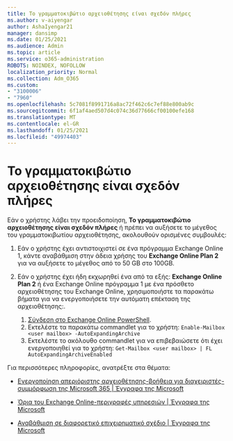 ```yaml
---
title: Το γραμματοκιβώτιο αρχειοθέτησης είναι σχεδόν πλήρες
ms.author: v-aiyengar
author: AshaIyengar21
manager: dansimp
ms.date: 01/25/2021
ms.audience: Admin
ms.topic: article
ms.service: o365-administration
ROBOTS: NOINDEX, NOFOLLOW
localization_priority: Normal
ms.collection: Adm_O365
ms.custom:
- "3100006"
- "7960"
ms.openlocfilehash: 5c7081f8991716a8ac72f462c6c7ef88e800ab9c
ms.sourcegitcommit: 6f1af4aed507d4c074c36d77666cf00100efe168
ms.translationtype: MT
ms.contentlocale: el-GR
ms.lasthandoff: 01/25/2021
ms.locfileid: "49974403"
---
```

# <a name="your-archive-mailbox-is-almost-full"></a>Το γραμματοκιβώτιο αρχειοθέτησης είναι σχεδόν πλήρες

Εάν ο χρήστης λάβει την προειδοποίηση, **Το γραμματοκιβώτιο αρχειοθέτησης είναι σχεδόν πλήρες** ή πρέπει να αυξήσετε το μέγεθος του γραμματοκιβωτίου αρχειοθέτησης, ακολουθούν ορισμένες συμβουλές:

1. Εάν ο χρήστης έχει αντιστοιχιστεί σε ένα πρόγραμμα Exchange Online 1, κάντε αναβάθμιση στην άδεια χρήσης του **Exchange Online Plan 2** για να αυξήσετε το μέγεθος από το 50 GB στο 100GB.
1. Εάν ο χρήστης έχει ήδη εκχωρηθεί ένα από τα εξής: **Exchange Online Plan 2** ή ένα Exchange Online πρόγραμμα 1 με ένα πρόσθετο αρχειοθέτησης του Exchange Online, χρησιμοποιήστε τα παρακάτω βήματα για να ενεργοποιήσετε την αυτόματη επέκταση της αρχειοθέτησης:.
 
    1. [Σύνδεση στο Exchange Online PowerShell](https://docs.microsoft.com/powershell/exchange/connect-to-exchange-online-powershell?view=exchange-ps&preserve-view=true).
    2. Εκτελέστε τα παρακάτω commandlet για το χρήστη:  `Enable-Mailbox <user mailbox> -AutoExpandingArchive`
    1. Εκτελέστε το ακόλουθο commandlet για να επιβεβαιώσετε ότι έχει ενεργοποιηθεί για το χρήστη:  `Get-Mailbox <user mailbox> | FL AutoExpandingArchiveEnabled`

Για περισσότερες πληροφορίες, ανατρέξτε στα θέματα:

- [ Ενεργοποίηση απεριόριστης αρχειοθέτησης-βοήθεια για διαχειριστές-συμμόρφωση της Microsoft 365 | Έγγραφα της Microsoft](https://docs.microsoft.com/microsoft-365/compliance/enable-unlimited-archiving?view=o365-worldwide&preserve-view=true)

- [Όρια του Exchange Online-περιγραφές υπηρεσιών | Έγγραφα της Microsoft](https://docs.microsoft.com/office365/servicedescriptions/exchange-online-service-description/exchange-online-limits?redirectedfrom=MSDN#storage-limits-across-standalone-plans)

- [Αναβάθμιση σε διαφορετικό επιχειρηματικό σχέδιο | Έγγραφα της Microsoft](https://docs.microsoft.com/microsoft-365/commerce/subscriptions/upgrade-to-different-plan?view=o365-worldwide&preserve-view=true)

